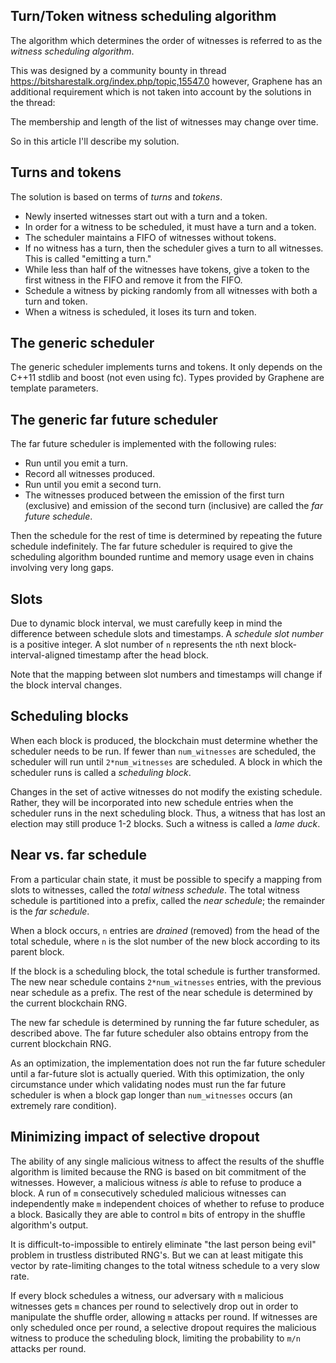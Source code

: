 
Turn/Token witness scheduling algorithm
---------------------------------------

The algorithm which determines the order of witnesses is referred
to as the *witness scheduling algorithm*.

This was designed by a community bounty in thread
https://bitsharestalk.org/index.php/topic,15547.0
however, Graphene has an additional requirement which
is not taken into account by the solutions in the thread:

The membership and length of the list of witnesses may change over
time.

So in this article I'll describe my solution.

Turns and tokens
----------------

The solution is based on terms of *turns* and *tokens*.

- Newly inserted witnesses start out with a turn and a token.
- In order for a witness to be scheduled, it must have a turn and a token.
- The scheduler maintains a FIFO of witnesses without tokens.
- If no witness has a turn, then the scheduler gives a turn to all witnesses.  This is called "emitting a turn."
- While less than half of the witnesses have tokens, give a token to the first witness in the FIFO and remove it from the FIFO.
- Schedule a witness by picking randomly from all witnesses with both a turn and token.
- When a witness is scheduled, it loses its turn and token.

The generic scheduler
---------------------

The generic scheduler implements turns and tokens.  It only depends
on the C++11 stdlib and boost (not even using fc).  Types provided
by Graphene are template parameters.

The generic far future scheduler
--------------------------------

The far future scheduler is implemented with the following rules:

- Run until you emit a turn.
- Record all witnesses produced.
- Run until you emit a second turn.
- The witnesses produced between the emission of the first turn (exclusive)
and emission of the second turn (inclusive) are called the *far future schedule*.

Then the schedule for the rest of time is determined by repeating
the future schedule indefinitely.  The far future scheduler is required
to give the scheduling algorithm bounded runtime and memory usage even
in chains involving very long gaps.

Slots
-----

Due to dynamic block interval, we must carefully keep in mind
the difference between schedule slots and timestamps.  A
*schedule slot number* is a positive integer.  A slot number of `n`
represents the `n`th next block-interval-aligned timestamp after
the head block.

Note that the mapping between slot numbers and timestamps will change
if the block interval changes.

Scheduling blocks
-----------------

When each block is produced, the blockchain must determine whether
the scheduler needs to be run.  If fewer than `num_witnesses` are
scheduled, the scheduler will run until `2*num_witnesses` are scheduled.
A block in which the scheduler runs is called a *scheduling block*.

Changes in the set of active witnesses do not modify the existing
schedule.  Rather, they will be incorporated into new schedule entries
when the scheduler runs in the next scheduling block.  Thus, a witness
that has lost an election may still produce 1-2 blocks.  Such a witness
is called a *lame duck*.

Near vs. far schedule
---------------------

From a particular chain state, it must be possible to specify a
mapping from slots to witnesses, called the *total witness schedule*.
The total witness schedule is partitioned into a prefix, called the
*near schedule*; the remainder is the *far schedule*.

When a block occurs, `n` entries are *drained* (removed) from the head
of the total schedule, where `n` is the slot number of the new block
according to its parent block.

If the block is a scheduling block, the total schedule is further
transformed.  The new near schedule contains `2*num_witnesses` entries,
with the previous near schedule as a prefix.  The rest of the near
schedule is determined by the current blockchain RNG.

The new far schedule is determined by running the far future scheduler,
as described above.  The far future scheduler also obtains entropy
from the current blockchain RNG.

As an optimization, the implementation does not run the far future
scheduler until a far-future slot is actually queried.  With this
optimization, the only circumstance under which validating nodes must
run the far future scheduler is when a block gap longer than `num_witnesses`
occurs (an extremely rare condition).

Minimizing impact of selective dropout
--------------------------------------

The ability of any single malicious witness to affect the results of the
shuffle algorithm is limited because the RNG is based on bit commitment
of the witnesses.  However, a malicious witness *is* able to
refuse to produce a block.  A run of `m` consecutively scheduled
malicious witnesses can independently make `m` independent choices
of whether to refuse to produce a block.  Basically they are able to
control `m` bits of entropy in the shuffle algorithm's output.

It is difficult-to-impossible to entirely eliminate "the last person
being evil" problem in trustless distributed RNG's.  But we can at least
mitigate this vector by rate-limiting changes to the total witness
schedule to a very slow rate.

If every block schedules a witness, our adversary with `m` malicious
witnesses gets `m` chances per round to selectively drop out in order
to manipulate the shuffle order, allowing `m` attacks per round.
If witnesses are only scheduled once per round,
a selective dropout requires the malicious witness to produce the
scheduling block, limiting the probability to `m/n` attacks per round.
